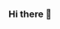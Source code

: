 ### Hi there 👋

<!--
**stoHatol/stoHatol** is a ✨ _special_ ✨ repository because its `README.md` (this file) appears on your GitHub profile.

Here are some ideas to get you started:

- 🔭 I’m currently working on Red Alerts systems ...
- 🌱 I’m currently learning C# PHP & SQL <3 ...
- 👯 I’m looking to collaborate on ...
- 🤔 I’m looking for help with ...
- 💬 Ask me about Anythin <3 ...
- 📫 How to reach me temp@hatol.cloud: ...
- 😄 Pronouns: He/Him ...
- ⚡ Fun fact: I'm 15 years old <3...
-->


